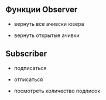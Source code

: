 ## Функции Observer

- вернуть все ачивски юзера

- вернуть открытые ачивки

## Subscriber

- подписаться

- отписаться

- посмотреть количество подписок

